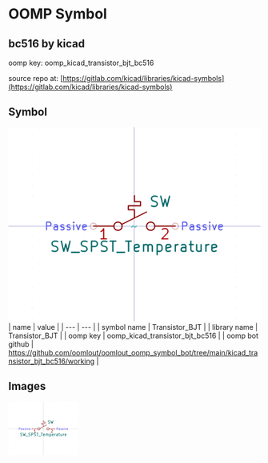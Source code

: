 # OOMP Symbol  
## bc516  by kicad  
  
oomp key: oomp_kicad_transistor_bjt_bc516  
  
source repo at: [https://gitlab.com/kicad/libraries/kicad-symbols](https://gitlab.com/kicad/libraries/kicad-symbols)  
## Symbol  
  
[![working.png](working_600.png)](working.png)  
| name | value | 
| --- | --- | 
| symbol name | Transistor_BJT | 
| library name | Transistor_BJT | 
| oomp key | oomp_kicad_transistor_bjt_bc516 | 
| oomp bot github | https://github.com/oomlout/oomlout_oomp_symbol_bot/tree/main/kicad_transistor_bjt_bc516/working | 
## Images  
  
[![working.png](working_140.png)](working.png)  
